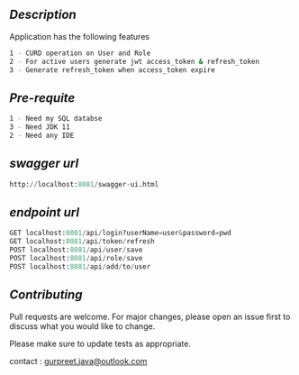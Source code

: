 ## _Description_

Application has the following features

```bash
1 - CURD operation on User and Role
2 - For active users generate jwt access_token & refresh_token
3 - Generate refresh_token when access_token expire
```

## _Pre-requite_

```bash
1 - Need my SQL databse
3 - Need JDK 11
2 - Need any IDE
```

## _swagger url_

```python
http://localhost:8081/swagger-ui.html
```

## _endpoint url_

```python
GET localhost:8081/api/login?userName=user&password=pwd
GET localhost:8081/api/token/refresh
POST localhost:8081/api/user/save
POST localhost:8081/api/role/save
POST localhost:8081/api/add/to/user

```

## _Contributing_

Pull requests are welcome. For major changes, please open an issue first to discuss what you would like to change.

Please make sure to update tests as appropriate.

contact : gurpreet.java@outlook.com

